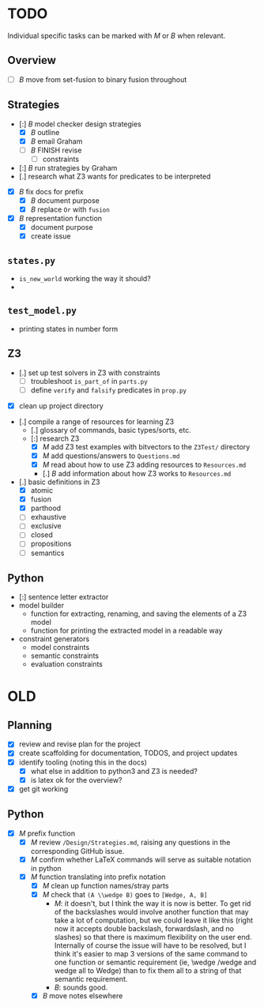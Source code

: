 # TODO

Individual specific tasks can be marked with _M_ or _B_ when relevant.

## Overview

- [ ] _B_ move from set-fusion to binary fusion throughout

## Strategies

- [:] _B_ model checker design strategies
  - [x] _B_ outline
  - [x] _B_ email Graham
  - [ ] _B_ FINISH revise
    - [ ] constraints
- [:] _B_ run strategies by Graham
- [.] research what Z3 wants for predicates to be interpreted
- [x] _B_ fix docs for prefix
  - [x] _B_ document purpose
  - [x] _B_ replace `Or` with `fusion`
- [x] _B_ representation function
  - [x] document purpose
  - [x] create issue

## `states.py`

- `is_new_world` working the way it should?
-

## `test_model.py`

- printing states in number form

## Z3

- [.] set up test solvers in Z3 with constraints
  - [ ] troubleshoot `is_part_of` in `parts.py`
  - [ ] define `verify` and `falsify` predicates in `prop.py`
- [x] clean up project directory
- [.] compile a range of resources for learning Z3
  - [.] glossary of commands, basic types/sorts, etc.
  - [:] research Z3
    - [x] _M_ add Z3 test examples with bitvectors to the `Z3Test/` directory
    - [x] _M_ add questions/answers to `Questions.md`
    - [x] _M_ read about how to use Z3 adding resources to `Resources.md`
    - [.] _B_ add information about how Z3 works to `Resources.md`
- [.] basic definitions in Z3
  - [x] atomic
  - [x] fusion
  - [x] parthood
  - [ ] exhaustive
  - [ ] exclusive
  - [ ] closed
  - [ ] propositions
  - [ ] semantics

## Python

- [:] sentence letter extractor
- model builder
  - function for extracting, renaming, and saving the elements of a Z3 model
  - function for printing the extracted model in a readable way
- constraint generators
  - model constraints
  - semantic constraints
  - evaluation constraints

# OLD

## Planning

- [x] review and revise plan for the project
- [x] create scaffolding for documentation, TODOS, and project updates
- [x] identify tooling (noting this in the docs)
  - [x] what else in addition to python3 and Z3 is needed?
  - [x] is latex ok for the overview?
- [x] get git working

## Python

- [x] _M_ prefix function
  - [x] _M_ review `/Design/Strategies.md`, raising any questions in the corresponding GitHub issue.
  - [x] _M_ confirm whether LaTeX commands will serve as suitable notation in python
  - [x] _M_ function translating into prefix notation
    - [x] _M_ clean up function names/stray parts
    - [x] _M_ check that `(A \\wedge B)` goes to `[Wedge, A, B]`
      - _M_: it doesn't, but I think the way it is now is better. To get rid of the backslashes would involve another function that may take a lot of computation, but we could leave it like this (right now it accepts double backslash, forwardslash, and no slashes) so that there is maximum flexibility on the user end. Internally of course the issue will have to be resolved, but I think it's easier to map 3 versions of the same command to one function or semantic requirement (ie, \\wedge /wedge and wedge all to Wedge) than to fix them all to a string of that semantic requirement.
      - _B_: sounds good.
    - [x] _B_ move notes elsewhere
